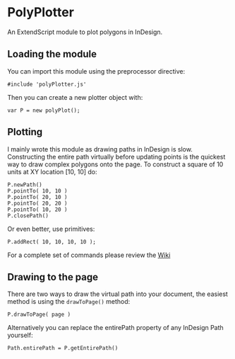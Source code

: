 # PolyPlotter
An ExtendScript module to plot polygons in InDesign.

## Loading the module
You can import this module using the preprocessor directive:

    #include 'polyPlotter.js'

Then you can create a new plotter object with:

    var P = new polyPlot();

## Plotting
I mainly wrote this module as drawing paths in InDesign is slow. Constructing the entire path virtually before updating points is the quickest way to draw complex polygons onto the page. To construct a square of 10 units at XY location [10, 10] do:

    P.newPath()
    P.pointTo( 10, 10 )  
    P.pointTo( 20, 10 )
    P.pointTo( 20, 20 )
    P.pointTo( 10, 20 )
    P.closePath()

Or even better, use primitives:
	
    P.addRect( 10, 10, 10, 10 );

For a complete set of commands please review the [Wiki](http://github.com/GitBruno/PolyPlotter/wiki)

## Drawing to the page
There are two ways to draw the virtual path into your document, the easiest method is using the `drawToPage()` method:

    P.drawToPage( page )

Alternatively you can replace the entirePath property of any InDesign Path yourself:

    Path.entirePath = P.getEntirePath()

